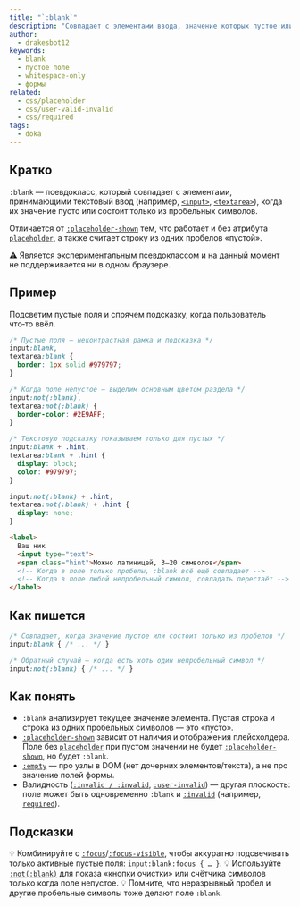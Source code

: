 ```yaml
---
title: "`:blank`"
description: "Совпадает с элементами ввода, значение которых пустое или состоит только из пробельных символов. Удобно стилизовать «пустые» поля."
author:
  - drakesbot12
keywords:
  - blank
  - пустое поле
  - whitespace-only
  - формы
related:
  - css/placeholder
  - css/user-valid-invalid
  - css/required
tags:
  - doka
---
```


## Кратко

`:blank` — псевдокласс, который совпадает с элементами, принимающими текстовый ввод (например, [`<input>`](/html/input/), [`<textarea>`](/html/textarea/)), когда их значение пусто или состоит только из пробельных символов.

Отличается от [`:placeholder-shown`](/css/placeholder-shown/) тем, что работает и без атрибута [`placeholder`](/css/placeholder/), а также считает строку из одних пробелов «пустой».

<aside>

⚠️ Является экспериментальным псевдоклассом и на данный момент не поддерживается ни в одном браузере.

</aside>

## Пример

Подсветим пустые поля и спрячем подсказку, когда пользователь что‑то ввёл.

```css
/* Пустые поля — неконтрастная рамка и подсказка */
input:blank,
textarea:blank {
  border: 1px solid #979797;
}

/* Когда поле непустое — выделим основным цветом раздела */
input:not(:blank),
textarea:not(:blank) {
  border-color: #2E9AFF;
}

/* Текстовую подсказку показываем только для пустых */
input:blank + .hint,
textarea:blank + .hint {
  display: block;
  color: #979797;
}

input:not(:blank) + .hint,
textarea:not(:blank) + .hint {
  display: none;
}
```

```html
<label>
  Ваш ник
  <input type="text">
  <span class="hint">Можно латиницей, 3–20 символов</span>
  <!-- Когда в поле только пробелы, :blank всё ещё совпадает -->
  <!-- Когда в поле любой непробельный символ, совпадать перестаёт -->
</label>
```

## Как пишется

```css
/* Совпадает, когда значение пустое или состоит только из пробелов */
input:blank { /* ... */ }

/* Обратный случай — когда есть хоть один непробельный символ */
input:not(:blank) { /* ... */ }
```

## Как понять

- `:blank` анализирует текущее значение элемента. Пустая строка и строка из одних пробельных символов — это «пусто».
- [`:placeholder-shown`](/css/placeholder-shown/) зависит от наличия и отображения плейсхолдера. Поле без [`placeholder`](/css/placeholder/) при пустом значении не будет [`:placeholder-shown`](/css/placeholder-shown/), но будет `:blank`.
- [`:empty`](/css/empty/) — про узлы в DOM (нет дочерних элементов/текста), а не про значение полей формы.
- Валидность ([`:invalid / :invalid`](/css/invalid-valid/), [`:user-invalid`](/css/user-valid-invalid/)) — другая плоскость: поле может быть одновременно `:blank` и [`:invalid`](/css/invalid-valid/) (например, [`required`](/css/required/)).

## Подсказки

💡 Комбинируйте с [`:focus`](/css/focus/)/[`:focus-visible`](/css/focus-visible/), чтобы аккуратно подсвечивать только активные пустые поля: `input:blank:focus { … }`.
💡 Используйте [`:not(:blank)`](/css/not/) для показа «кнопки очистки» или счётчика символов только когда поле непустое.
💡 Помните, что неразрывный пробел и другие пробельные символы тоже делают поле `:blank`.
